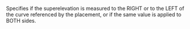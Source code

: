 Specifies if the superelevation is measured to the RIGHT or to the LEFT of the curve referenced by the placement, or if the same value is applied to BOTH sides.
